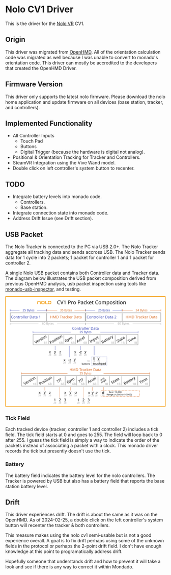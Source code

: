# Nolo CV1 Driver

This is the driver for the [Nolo VR](https://nolovr.com) CV1.

## Origin

This driver was migrated from [OpenHMD](https://github.com/OpenHMD/OpenHMD). All of the orientation calculation code was migrated as well because I was unable to convert to monado's orientation code. This driver can mostly be accredited to the developers that created the OpenHMD Driver.

## Firmware Version

This driver only supports the latest nolo firmware. Please download the nolo home application and update firmware on all devices (base station, tracker, and controllers).

## Implemented Functionality

* All Controller Inputs
  * Touch Pad
  * Buttons
  * Digital Trigger (because the hardware is digital not analog).
* Positional & Orientation Tracking for Tracker and Controllers.
* SteamVR Integration using the Vive Wand model.
* Double click on left controller's system button to recenter.

## TODO

* Integrate battery levels into monado code.
  * Controllers.
  * Base station.
* Integrate connection state into monado code.
* Address Drift Issue (see Drift section).

## USB Packet

The Nolo Tracker is connected to the PC via USB 2.0+. The Nolo Tracker aggregate all tracking data and sends accross USB. The Nolo Tracker sends data for 1 cycle into 2 packets; 1 packet for controller 1 and 1 packet for controller 2.

A single Nolo USB packet contains both Controller data and Tracker data. The diagram below illustrates the USB packet composition derived from previous OpenHMD analysis, usb packet inspection using tools like [monado-usb-inspector](https://gitlab.freedesktop.org/mspeth/monado-usb-inspector), and testing.

![Nolo USB Packet Diagram](../images/nolo_usb_packet_diagram.svg)

### Tick Field

Each tracked device (tracker, controller 1 and controller 2) includes a tick field. The tick field starts at 0 and goes to 255. The field will loop back to 0 after 255. I guess the tick field is simply a way to indicate the order of the packets instead of associating a packet with a clock. This monado driver records the tick but presently doesn't use the tick.

### Battery

The battery field indicates the battery level for the nolo controllers. The Tracker is powered by USB but also has a battery field that reports the base station battery level.

## Drift

This driver experiences drift. The drift is about the same as it was on the OpenHMD. As of 2024-02-25, a double click on the left controller's system button will recenter the tracker & both controllers.

This measure makes using the nolo cv1 semi-usable but is not a good experience overall. A goal is to fix drift perhaps using some of the unknown fields in the protocol or perhaps the 2-point drift field. I don't have enough knowledge at this point to programatically address drift.

Hopefully someone that understands drift and how to prevent it will take a look and see if there is any way to correct it within Mondado.
